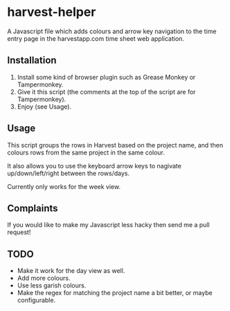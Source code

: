 harvest-helper
==============

A Javascript file which adds colours and arrow key navigation to the time entry page in the harvestapp.com time sheet web application.


## Installation

1. Install some kind of browser plugin such as Grease Monkey or Tampermonkey.
2. Give it this script (the comments at the top of the script are for Tampermonkey).
3. Enjoy (see Usage).


## Usage

This script groups the rows in Harvest based on the project name, and then colours rows from the same project in the same colour.

It also allows you to use the keyboard arrow keys to nagivate up/down/left/right between the rows/days.

Currently only works for the week view.


## Complaints

If you would like to make my Javascript less hacky then send me a pull request!

## TODO

* Make it work for the day view as well.
* Add more colours.
* Use less garish colours.
* Make the regex for matching the project name a bit better, or maybe configurable.
